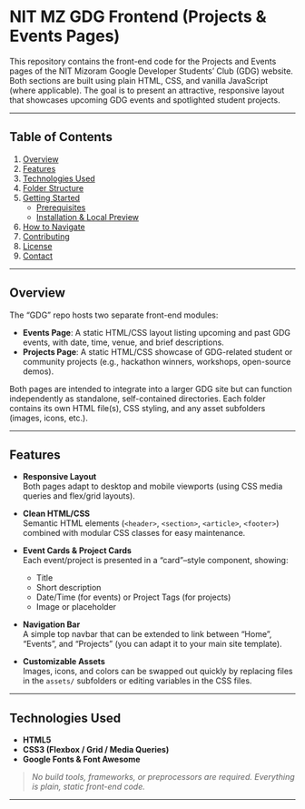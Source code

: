# NIT MZ GDG Frontend (Projects & Events Pages)

This repository contains the front-end code for the Projects and Events pages of the NIT Mizoram Google Developer Students’ Club (GDG) website. Both sections are built using plain HTML, CSS, and vanilla JavaScript (where applicable). The goal is to present an attractive, responsive layout that showcases upcoming GDG events and spotlighted student projects.

---

## Table of Contents

1. [Overview](#overview)  
2. [Features](#features)  
3. [Technologies Used](#technologies-used)  
4. [Folder Structure](#folder-structure)  
5. [Getting Started](#getting-started)  
   - [Prerequisites](#prerequisites)  
   - [Installation & Local Preview](#installation--local-preview)  
6. [How to Navigate](#how-to-navigate)  
7. [Contributing](#contributing)  
8. [License](#license)  
9. [Contact](#contact)

---

## Overview

The “GDG” repo hosts two separate front-end modules:

- **Events Page**: A static HTML/CSS layout listing upcoming and past GDG events, with date, time, venue, and brief descriptions.  
- **Projects Page**: A static HTML/CSS showcase of GDG-related student or community projects (e.g., hackathon winners, workshops, open-source demos).

Both pages are intended to integrate into a larger GDG site but can function independently as standalone, self-contained directories. Each folder contains its own HTML file(s), CSS styling, and any asset subfolders (images, icons, etc.).

---

## Features

- **Responsive Layout**  
  Both pages adapt to desktop and mobile viewports (using CSS media queries and flex/grid layouts).

- **Clean HTML/CSS**  
  Semantic HTML elements (`<header>`, `<section>`, `<article>`, `<footer>`) combined with modular CSS classes for easy maintenance.

- **Event Cards & Project Cards**  
  Each event/project is presented in a “card”–style component, showing:
  - Title  
  - Short description  
  - Date/Time (for events) or Project Tags (for projects)  
  - Image or placeholder  

- **Navigation Bar**  
  A simple top navbar that can be extended to link between “Home”, “Events”, and “Projects” (you can adapt it to your main site template).

- **Customizable Assets**  
  Images, icons, and colors can be swapped out quickly by replacing files in the `assets/` subfolders or editing variables in the CSS files.

---

## Technologies Used

- **HTML5**  
- **CSS3 (Flexbox / Grid / Media Queries)**  
- **Google Fonts & Font Awesome**  

> _No build tools, frameworks, or preprocessors are required. Everything is plain, static front-end code._

---



